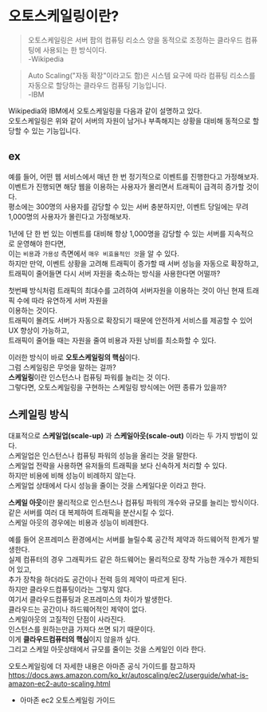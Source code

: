 # 오토스케일링이란?
> 오토스케일링은 서버 팜의 컴퓨팅 리소스 양을 동적으로 조정하는 클라우드 컴퓨팅에 사용되는 한 방식이다.  
> -Wikipedia

> Auto Scaling("자동 확장"이라고도 함)은 시스템 요구에 따라 컴퓨팅 리소스를  
> 자동으로 할당하는 클라우드 컴퓨팅 기능입니다.  
> -IBM

Wikipedia와 IBM에서 오토스케일링을 다음과 같이 설명하고 있다.  
오토스케일링은 위와 같이 서버의 자원이 남거나 부족해지는 상황을 대비해 동적으로 할당할 수 있는 기능입니다.  
## ex
예를 들어, 어떤 웹 서비스에서 매년 한 번 정기적으로 이벤트를 진행한다고 가정해보자.  
이벤트가 진행되면 해당 웹을 이용하는 사용자가 몰리면서 트래픽이 급격히 증가할 것이다.  
평소에는 300명의 사용자를 감당할 수 있는 서버 충분하지만, 이벤트 당일에는 무려 1,000명의 사용자가 몰린다고 가정해보자.  
  
1년에 단 한 번 있는 이벤트를 대비해 항상 1,000명을 감당할 수 있는 서버를 지속적으로 운영해야 한다면,  
이는 `비용`과 `가용성` 측면에서 `매우 비효율적인 것`을 알 수 있다.   
하지만 만약, 이벤트 상황을 고려해 트래픽이 증가할 때 서버 성능을 자동으로 확장하고,  
트래픽이 줄어들면 다시 서버 자원을 축소하는 방식을 사용한다면 어떨까?  
  
첫번째 방식처럼 트래픽의 최대수를 고려하여 서버자원을 이용하는 것이 아닌 현재 트래픽 수에 따라 유연하게 서버 자원을  
이용하는 것이다.  
트래픽이 몰려도 서버가 자동으로 확장되기 때문에 안전하게 서비스를 제공할 수 있어 UX 향상이 가능하고,  
트래픽이 줄어들 때는 자원을 줄여 비용과 자원 낭비를 최소화할 수 있다.  
  
이러한 방식이 바로 **오토스케일링의 핵심**이다.  
그럼 스케일링은 무엇을 말하는 걸까?   
**스케일링**이란 인스턴스나 컴퓨팅 파워를 늘리는 것 이다.  
그렇다면, 오토스케일링을 구현하는 스케일링 방식에는 어떤 종류가 있을까?  

## 스케일링 방식
대표적으로 **스케일업(scale-up)** 과 **스케일아웃(scale-out)** 이라는 두 가지 방법이 있다.  
스케일업은 인스턴스나 컴퓨팅 파워의 성능을 올리는 것을 말한다.    
스케일업 전략을 사용하면 유저들의 트래픽을 보다 신속하게 처리할 수 있다.  
하지만 비용에 비해 성능이 비례하지 않는다.  
스케일업 상태에서 다시 성능을 줄이는 것을 스케일다운 이라고 한다.

**스케일 아웃**이란 물리적으로 인스턴스나 컴퓨팅 파워의 개수와 규모를 늘리는 방식이다.  
같은 서버를 여러 대 복제하여 트래픽을 분산시킬 수 있다.  
스케일 아웃의 경우에는 비용과 성능이 비례한다.  

예를 들어 온프레미스 환경에서는 서버를 늘릴수록 공간적 제약과 하드웨어적 한계가 발생한다.  
실제 컴퓨터의 경우 그래픽카드 같은 하드웨어는 물리적으로 장착 가능한 개수가 제한되어 있고,  
추가 장착을 하더라도 공간이나 전력 등의 제약이 따르게 된다.  
하지만 클라우드컴퓨팅이라는 그렇지 않다.  
여기서 클라우드컴퓨팅과 온프레미스의 차이가 발생한다.  
클라우드는 공간이나 하드웨어적인 제약이 없다.  
스케일아웃의 고질적인 단점이 사라진다.    
인스턴스를 원하는만큼 가져다 쓰면 되기 때문이다.  
이게 **클라우드컴퓨터의 핵심**이지 않을까 싶다.  
그리고 스케일 아웃상태에서 규모를 줄이는 것을 스케일인 이라 한다.  
  
오토스케일링에 더 자세한 내용은 아마존 공식 가이드를 참고하자  
https://docs.aws.amazon.com/ko_kr/autoscaling/ec2/userguide/what-is-amazon-ec2-auto-scaling.html  
- 아마존 ec2 오토스케일링 가이드
